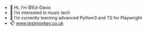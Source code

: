 - 👋 Hi, I’m @Ed-Davis
- 👀 I’m interested in music tech
- 🌱 I’m currently learning advanced Python3 and TS for Playwright
- 📫 www.testmonkey.co.uk

<!---
Ed-Davis/Ed-Davis is a ✨ special ✨ repository because its `README.md` (this file) appears on your GitHub profile.
You can click the Preview link to take a look at your changes.
--->
